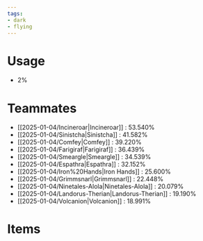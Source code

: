```yaml
---
tags:
- dark
- flying
---
```

# Usage
- 2%
# Teammates
- [[2025-01-04/Incineroar|Incineroar]] : 53.540%
- [[2025-01-04/Sinistcha|Sinistcha]] : 41.582%
- [[2025-01-04/Comfey|Comfey]] : 39.220%
- [[2025-01-04/Farigiraf|Farigiraf]] : 36.439%
- [[2025-01-04/Smeargle|Smeargle]] : 34.539%
- [[2025-01-04/Espathra|Espathra]] : 32.152%
- [[2025-01-04/Iron%20Hands|Iron Hands]] : 25.600%
- [[2025-01-04/Grimmsnarl|Grimmsnarl]] : 22.448%
- [[2025-01-04/Ninetales-Alola|Ninetales-Alola]] : 20.079%
- [[2025-01-04/Landorus-Therian|Landorus-Therian]] : 19.190%
- [[2025-01-04/Volcanion|Volcanion]] : 18.991%
# Items